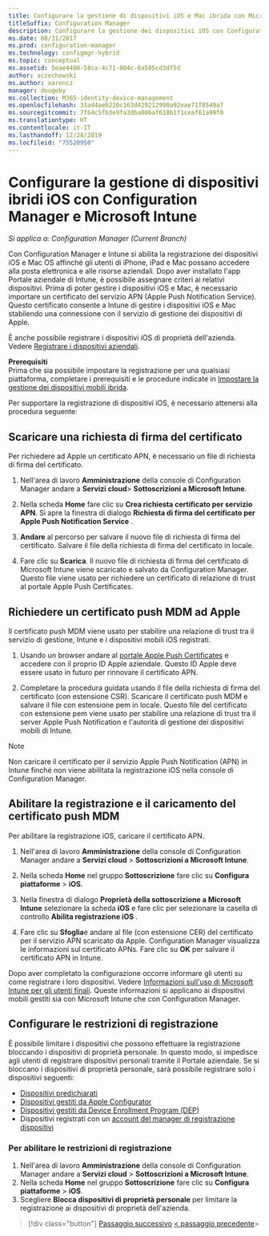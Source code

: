 ```yaml
---
title: Configurare la gestione di dispositivi iOS e Mac ibrida con Microsoft Intune
titleSuffix: Configuration Manager
description: Configurare la gestione dei dispositivi iOS con Configuration Manager e Microsoft Intune.
ms.date: 08/11/2017
ms.prod: configuration-manager
ms.technology: configmgr-hybrid
ms.topic: conceptual
ms.assetid: 5eae4400-58ca-4c71-804c-6a585cd3df5d
author: aczechowski
ms.author: aaroncz
manager: dougeby
ms.collection: M365-identity-device-management
ms.openlocfilehash: 33ad4aeb220c163d429212990a92eae71f8549a7
ms.sourcegitcommit: 7f64c5fb3e9fa3dba006af618b1f1ceaf61a99f0
ms.translationtype: HT
ms.contentlocale: it-IT
ms.lasthandoff: 12/28/2019
ms.locfileid: "75520950"
---
```

# <a name="set-up-ios-hybrid-device-management-with-configuration-manager-and-microsoft-intune"></a>Configurare la gestione di dispositivi ibridi iOS con Configuration Manager e Microsoft Intune

*Si applica a: Configuration Manager (Current Branch)*

Con Configuration Manager e Intune si abilita la registrazione dei dispositivi iOS e Mac OS affinché gli utenti di iPhone, iPad e Mac possano accedere alla posta elettronica e alle risorse aziendali. Dopo aver installato l'app Portale aziendale di Intune, è possibile assegnare criteri ai relativi dispositivi. Prima di poter gestire i dispositivi iOS e Mac, è necessario importare un certificato del servizio APN (Apple Push Notification Service). Questo certificato consente a Intune di gestire i dispositivi iOS e Mac stabilendo una connessione con il servizio di gestione dei dispositivi di Apple.  

 È anche possibile registrare i dispositivi iOS di proprietà dell'azienda.  Vedere [Registrare i dispositivi aziendali](enroll-company-owned-devices.md).  

**Prerequisiti**<br>
Prima che sia possibile impostare la registrazione per una qualsiasi piattaforma, completare i prerequisiti e le procedure indicate in [Impostare la gestione dei dispositivi mobili ibrida](setup-hybrid-mdm.md).

Per supportare la registrazione di dispositivi iOS, è necessario attenersi alla procedura seguente:  

## <a name="download-a-certificate-signing-request"></a>Scaricare una richiesta di firma del certificato
Per richiedere ad Apple un certificato APN, è necessario un file di richiesta di firma del certificato.  

1.  Nell'area di lavoro **Amministrazione** della console di Configuration Manager andare a **Servizi cloud**> **Sottoscrizioni a Microsoft Intune**.  

2.  Nella scheda **Home** fare clic su **Crea richiesta certificato per servizio APN**. Si apre la finestra di dialogo **Richiesta di firma del certificato per Apple Push Notification Service** .  

3.  **Andare** al percorso per salvare il nuovo file di richiesta di firma del certificato. Salvare il file della richiesta di firma del certificato in locale.  

4.  Fare clic su **Scarica**. Il nuovo file di richiesta di firma del certificato di Microsoft Intune viene scaricato e salvato da Configuration Manager. Questo file viene usato per richiedere un certificato di relazione di trust al portale Apple Push Certificates.  

## <a name="request-an-mdm-push-certificate-from-apple"></a>Richiedere un certificato push MDM ad Apple
Il certificato push MDM viene usato per stabilire una relazione di trust tra il servizio di gestione, Intune e i dispositivi mobili iOS registrati.  

1.  Usando un browser andare al [portale Apple Push Certificates](https://identity.apple.com/pushcert) e accedere con il proprio ID Apple aziendale. Questo ID Apple deve essere usato in futuro per rinnovare il certificato APN.  

2.  Completare la procedura guidata usando il file della richiesta di firma del certificato (con estensione CSR). Scaricare il certificato push MDM e salvare il file con estensione pem in locale. Questo file del certificato con estensione pem viene usato per stabilire una relazione di trust tra il server Apple Push Notification e l'autorità di gestione dei dispositivi mobili di Intune.  

> [!NOTE]  
>  Non caricare il certificato per il servizio Apple Push Notification (APN) in Intune finché non viene abilitata la registrazione iOS nella console di Configuration Manager.  

## <a name="enable-enrollment-and-upload-the-mdm-push-certificate"></a>Abilitare la registrazione e il caricamento del certificato push MDM
Per abilitare la registrazione iOS, caricare il certificato APN.  

1.  Nell'area di lavoro **Amministrazione** della console di Configuration Manager andare a **Servizi cloud** > **Sottoscrizioni a Microsoft Intune**.  

2.  Nella scheda **Home** nel gruppo **Sottoscrizione** fare clic su **Configura piattaforme** > **iOS**.  

3.  Nella finestra di dialogo **Proprietà della sottoscrizione a Microsoft Intune** selezionare la scheda **iOS** e fare clic per selezionare la casella di controllo **Abilita registrazione iOS** .  
4.  Fare clic su **Sfoglia**e andare al file (con estensione CER) del certificato per il servizio APN scaricato da Apple. Configuration Manager visualizza le informazioni sul certificato APNs. Fare clic su **OK** per salvare il certificato APN in Intune.  

Dopo aver completato la configurazione occorre informare gli utenti su come registrare i loro dispositivi. Vedere [Informazioni sull'uso di Microsoft Intune per gli utenti finali](https://docs.microsoft.com/intune/end-user-educate). Queste informazioni si applicano ai dispositivi mobili gestiti sia con Microsoft Intune che con Configuration Manager.

## <a name="configure-enrollment-restrictions"></a>Configurare le restrizioni di registrazione

È possibile limitare i dispositivi che possono effettuare la registrazione bloccando i dispositivi di proprietà personale. In questo modo, si impedisce agli utenti di registrare dispositivi personali tramite il Portale aziendale. Se si bloccano i dispositivi di proprietà personale, sarà possibile registrare solo i dispositivi seguenti:
- [Dispositivi predichiarati](predeclare-devices-with-hardware-id.md)
- [Dispositivi gestiti da Apple Configurator](ios-hybrid-enrollment-using-apple-configurator.md)
- [Dispositivi gestiti da Device Enrollment Program (DEP)](ios-device-enrollment-program-for-hybrid.md)
- Dispositivi registrati con un [account del manager di registrazione dispositivi](enroll-devices-with-device-enrollment-manager.md)

### <a name="to-enable-enrollment-restrictions"></a>Per abilitare le restrizioni di registrazione
1. Nell'area di lavoro **Amministrazione** della console di Configuration Manager andare a **Servizi cloud** > **Sottoscrizioni a Microsoft Intune**.
2. Nella scheda **Home** nel gruppo **Sottoscrizione** fare clic su **Configura piattaforme** > **iOS**.
3. Scegliere **Blocca dispositivi di proprietà personale** per limitare la registrazione ai dispositivi di proprietà dell'azienda.

> [!div class="button"]
> [Passaggio successivo](set-up-additional-management.md) [< passaggio precedente](create-service-connection-point.md)>
